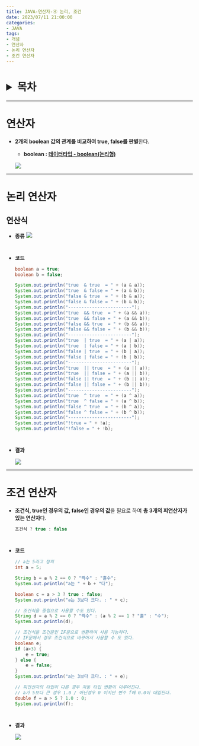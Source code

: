 ```yaml
---
title: JAVA-연산자-④ 논리, 조건
date: 2023/07/11 21:00:00
categories:
- JAVA
tags:
- 개념
- 연산자
- 논리 연산자
- 조건 연산자
---
```

<h1>
<details>
<summary>목차</summary>
<div markdown="1">

- [연산자](#연산자)
- [논리 연산자](#논리-연산자)
    - [연산식](#연산식)
- [조건 연산자](#조건-연산자)
  
</div>
</details>
</h1>

---

# 연산자

- **2개의 boolean 값의 관계를 비교하여 true, false를 판별**한다.
    - **boolean : [데이터타입 - boolean(논리형)](https://depra3.github.io/2023/06/28/2023/06/JAVA-%EB%8D%B0%EC%9D%B4%ED%84%B0%ED%83%80%EC%9E%85/)**
    
    ![](/Images/2023/07/JAVA-연산자-④/Untitled.png)
    
---
# 논리 연산자

## 연산식
- **종류**
    ![](/Images/2023/07/JAVA-연산자-④/Untitled%201.png)
#
- **코드**

    ```java
    boolean a = true;
    boolean b = false;

    System.out.println("true  & true  = " + (a & a));
    System.out.println("true  & false = " + (a & b));
    System.out.println("false & true  = " + (b & a));
    System.out.println("false & false = " + (b & b));
    System.out.println("------------------------");
    System.out.println("true  && true  = " + (a && a));
    System.out.println("true  && false = " + (a && b));
    System.out.println("false && true  = " + (b && a));
    System.out.println("false && false = " + (b && b));
    System.out.println("------------------------");
    System.out.println("true  | true  = " + (a | a));
    System.out.println("true  | false = " + (a | b));
    System.out.println("false | true  = " + (b | a));
    System.out.println("false | false = " + (b | b));
    System.out.println("------------------------");
    System.out.println("true  || true  = " + (a || a));
    System.out.println("true  || false = " + (a || b));
    System.out.println("false || true  = " + (b || a));
    System.out.println("false || false = " + (b || b));
    System.out.println("------------------------");
    System.out.println("true  ^ true  = " + (a ^ a));
    System.out.println("true  ^ false = " + (a ^ b));
    System.out.println("false ^ true  = " + (b ^ a));
    System.out.println("false ^ false = " + (b ^ b));
    System.out.println("------------------------");
    System.out.println("!true = " + !a);
    System.out.println("!false = " + !b);
    ```
#
- **결과**
    
    ![](/Images/2023/07/JAVA-연산자-④/Untitled%202.png)

---

# 조건 연산자

- **조건식, true인 경우의 값, false인 경우의 값**을 필요로 하여 **총 3개의 피연산자가 있는 연산자**다.
    
    ```java
    조건식 ? true : false
    ```
#
- **코드**
    
    ```java
    // a는 5라고 정의
    int a = 5;
    
    String b = a % 2 == 0 ? "짝수" : "홀수";
    System.out.println("a는 " + b + "다");
    
    boolean c = a > 3 ? true : false;
    System.out.println("a는 3보다 크다. : " + c);
    
    // 조건식을 중첩으로 사용할 수도 있다.
    String d = a % 2 == 0 ? "짝수" : (a % 2 == 1 ? "홀" : "수"); 
    System.out.println(d);
    
    // 조건식을 조건문인 IF문으로 변환하여 사용 가능하다.
    // IF문에서 경우 조건식으로 바꾸어서 사용할 수 도 있다.
    boolean e;
    if (a>3) {
    	e = true;
    } else {
    	e = false;
    }
    System.out.println("a는 3보다 크다. : " + e);
    
    // 피연산자의 타입이 다른 경우 자동 타입 변환이 이루어진다.
    // a가 5보다 큰 경우 1.0 / 아닌경우 0 이지만 변수 f에 0.0이 대입된다.
    double f = a > 5 ? 1.0 : 0;
    System.out.println(f);
    ```
#    
- **결과**
    
    ![](/Images/2023/07/JAVA-연산자-④/Untitled%203.png)